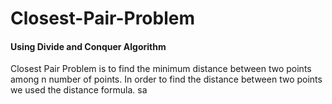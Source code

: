 # Closest-Pair-Problem
#### Using Divide and Conquer Algorithm
Closest Pair Problem is to find the minimum distance between two points among n number of points. In order to find the distance between two points we used the distance formula.
  sa

